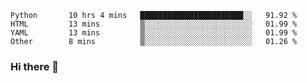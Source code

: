 <!--START_SECTION:waka-->

```text
Python       10 hrs 4 mins   ███████████████████████░░   91.92 %
HTML         13 mins         ▒░░░░░░░░░░░░░░░░░░░░░░░░   01.99 %
YAML         13 mins         ▒░░░░░░░░░░░░░░░░░░░░░░░░   01.99 %
Other        8 mins          ▒░░░░░░░░░░░░░░░░░░░░░░░░   01.26 %
```

<!--END_SECTION:waka-->

### Hi there 👋

<!--
**DnC275/DnC275** is a ✨ _special_ ✨ repository because its `README.md` (this file) appears on your GitHub profile.

Here are some ideas to get you started:

- 🔭 I’m currently working on ...
- 🌱 I’m currently learning ...
- 👯 I’m looking to collaborate on ...
- 🤔 I’m looking for help with ...
- 💬 Ask me about ...
- 📫 How to reach me: ...
- 😄 Pronouns: ...
- ⚡ Fun fact: ...
-->
